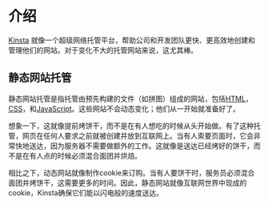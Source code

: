 # 介绍

[Kinsta](https://kinsta.com/) 就像一个超级网络托管平台，帮助公司和开发团队更快、更高效地创建和管理他们的网站。对于变化不大的托管网站来说，这尤其棒。

## 静态网站托管
静态网站托管是指托管由预先构建的文件（如拼图）组成的网站，包括[HTML](https://kinsta.com/knowledgebase/what-is-html/)，[CSS](https://kinsta.com/blog/css-best-practices/)，和[JavaScript](https://kinsta.com/javascript/)。这些网站不会动态变化；他们从一开始就准备好了。

想象一下，这就像提前烤饼干，而不是在有人想吃的时候从头开始做。有了这种托管，网页在任何人要求之前就被创建并放到互联网上。当有人索要页面时，它会非常快地送达，因为服务器不需要做额外的工作。这就像是送达已经烤好的饼干，而不是在有人点的时候必须混合面团并烘焙。

相比之下，动态网站就像制作cookie来订购。当有人要饼干时，服务员必须混合面团并烤饼干，这需要更多的时间。因此，静态网站就像互联网世界中现成的cookie，Kinsta确保它们能以闪电般的速度送达。

